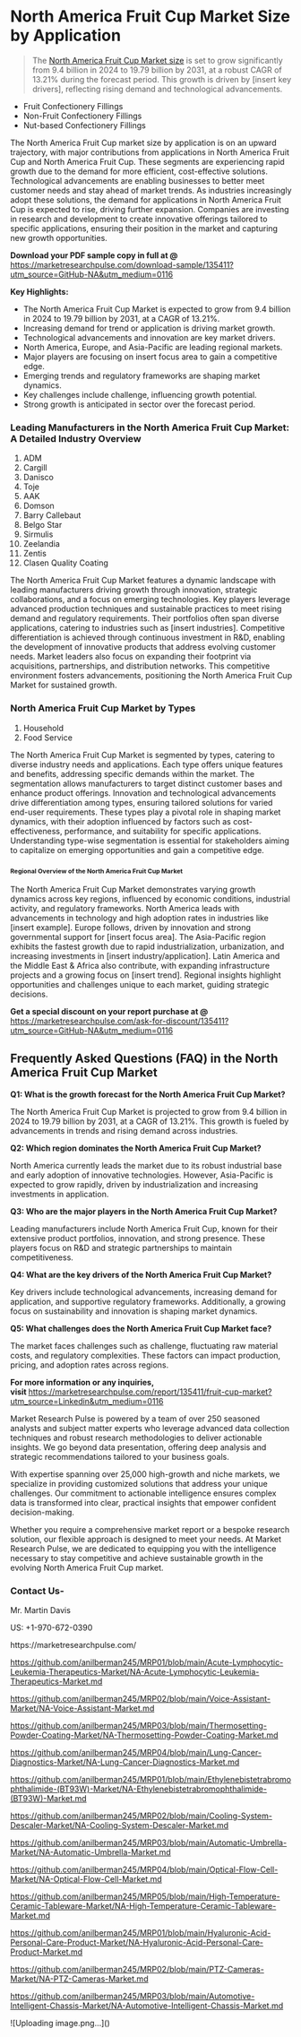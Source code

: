 <h1>North America Fruit Cup Market&nbsp;Size by Application</h1><blockquote><p>The <a href="https://marketresearchpulse.com/download-sample/135411?utm_source=GitHub-NA&amp;utm_medium=0116">North America Fruit Cup Market size</a> is set to grow significantly from 9.4 billion in 2024 to 19.79 billion by 2031, at a robust CAGR of 13.21% during the forecast period. This growth is driven by [insert key drivers], reflecting rising demand and technological advancements.</p></blockquote><ul><li>Fruit Confectionery Fillings<li> Non-Fruit Confectionery Fillings<li> Nut-based Confectionery Fillings</li></ul><p>The North America Fruit Cup market size by application is on an upward trajectory, with major contributions from applications in North America Fruit Cup and North America Fruit Cup. These segments are experiencing rapid growth due to the demand for more efficient, cost-effective solutions. Technological advancements are enabling businesses to better meet customer needs and stay ahead of market trends. As industries increasingly adopt these solutions, the demand for applications in North America Fruit Cup is expected to rise, driving further expansion. Companies are investing in research and development to create innovative offerings tailored to specific applications, ensuring their position in the market and capturing new growth opportunities.</p><p><strong>Download your PDF sample copy in full at @ </strong><a href="https://marketresearchpulse.com/download-sample/135411?utm_source=GitHub-NA&amp;utm_medium=0116">https://marketresearchpulse.com/download-sample/135411?utm_source=GitHub-NA&amp;utm_medium=0116</a></p><p><strong>Key Highlights: </strong></p><ul><li>The North America Fruit Cup Market is expected to grow from 9.4 billion in 2024 to 19.79 billion by 2031, at a CAGR of 13.21%.</li><li>Increasing demand for trend or application is driving market growth.</li><li>Technological advancements and innovation are key market drivers.</li><li>North America, Europe, and Asia-Pacific are leading regional markets.</li><li>Major players are focusing on insert focus area to gain a competitive edge.</li><li>Emerging trends and regulatory frameworks are shaping market dynamics.</li><li>Key challenges include challenge, influencing growth potential.</li><li>Strong growth is anticipated in sector over the forecast period.</li></ul><h3>Leading Manufacturers in the North America Fruit Cup Market: A Detailed Industry Overview</h3><ol><li>ADM</li><li>Cargill</li><li>Danisco</li><li>Toje</li><li>AAK</li><li>Domson</li><li>Barry Callebaut</li><li>Belgo Star</li><li>Sirmulis</li><li>Zeelandia</li><li>Zentis</li><li>Clasen Quality Coating</li></ol><div class="flex max-w-full flex-col flex-grow"><div class="min-h-8 text-message flex w-full flex-col items-end gap-2 whitespace-normal break-words [.text-message+&amp;]:mt-5" dir="auto" data-message-author-role="assistant" data-message-id="fd8432e4-4910-450d-b182-61b7bfb0a01f" data-message-model-slug="gpt-4o"><div class="flex w-full flex-col gap-1 empty:hidden first:pt-[3px]"><div class="markdown prose w-full break-words dark:prose-invert light"><p>The North America Fruit Cup Market features a dynamic landscape with leading manufacturers driving growth through innovation, strategic collaborations, and a focus on emerging technologies. Key players leverage advanced production techniques and sustainable practices to meet rising demand and regulatory requirements. Their portfolios often span diverse applications, catering to industries such as [insert industries]. Competitive differentiation is achieved through continuous investment in R&amp;D, enabling the development of innovative products that address evolving customer needs. Market leaders also focus on expanding their footprint via acquisitions, partnerships, and distribution networks. This competitive environment fosters advancements, positioning the North America Fruit Cup Market for sustained growth.</p></div></div></div></div><h3>North America Fruit Cup Market by Types</h3><ol><li>Household<li> Food Service</li></ol><div class="flex max-w-full flex-col flex-grow"><div class="min-h-8 text-message flex w-full flex-col items-end gap-2 whitespace-normal break-words [.text-message+&amp;]:mt-5" dir="auto" data-message-author-role="assistant" data-message-id="084470be-0bb7-4664-bddf-5156b4f41249" data-message-model-slug="gpt-4o-mini"><div class="flex w-full flex-col gap-1 empty:hidden first:pt-[3px]"><div class="markdown prose w-full break-words dark:prose-invert light"><p>The North America Fruit Cup Market is segmented by types, catering to diverse industry needs and applications. Each type offers unique features and benefits, addressing specific demands within the market. The segmentation allows manufacturers to target distinct customer bases and enhance product offerings. Innovation and technological advancements drive differentiation among types, ensuring tailored solutions for varied end-user requirements. These types play a pivotal role in shaping market dynamics, with their adoption influenced by factors such as cost-effectiveness, performance, and suitability for specific applications. Understanding type-wise segmentation is essential for stakeholders aiming to capitalize on emerging opportunities and gain a competitive edge.</p></div></div></div></div><h3><span style="font-size: 11px;">Regional Overview of the North America Fruit Cup Market</span></h3><div class="flex max-w-full flex-col flex-grow"><div class="min-h-8 text-message flex w-full flex-col items-end gap-2 whitespace-normal break-words [.text-message+&amp;]:mt-5" dir="auto" data-message-author-role="assistant" data-message-id="e9038762-ce64-4e30-91c9-9bd413514231" data-message-model-slug="gpt-4o-mini"><div class="flex w-full flex-col gap-1 empty:hidden first:pt-[3px]"><div class="markdown prose w-full break-words dark:prose-invert light"><p>The North America Fruit Cup Market demonstrates varying growth dynamics across key regions, influenced by economic conditions, industrial activity, and regulatory frameworks. North America leads with advancements in technology and high adoption rates in industries like [insert example]. Europe follows, driven by innovation and strong governmental support for [insert focus area]. The Asia-Pacific region exhibits the fastest growth due to rapid industrialization, urbanization, and increasing investments in [insert industry/application]. Latin America and the Middle East &amp; Africa also contribute, with expanding infrastructure projects and a growing focus on [insert trend]. Regional insights highlight opportunities and challenges unique to each market, guiding strategic decisions.</p></div></div></div></div><p><strong>Get a special discount on your report purchase at @ </strong><a href="https://marketresearchpulse.com/ask-for-discount/135411?utm_source=GitHub-NA&amp;utm_medium=0116">https://marketresearchpulse.com/ask-for-discount/135411?utm_source=GitHub-NA&amp;utm_medium=0116</a></p><h2>Frequently Asked Questions (FAQ) in the North America Fruit Cup Market</h2><p><strong>Q1: What is the growth forecast for the North America Fruit Cup Market?</strong></p><p>The North America Fruit Cup Market is projected to grow from 9.4 billion in 2024 to 19.79 billion by 2031, at a CAGR of 13.21%. This growth is fueled by advancements in trends and rising demand across industries.</p><p><strong>Q2: Which region dominates the North America Fruit Cup Market?</strong></p><p>North America currently leads the market due to its robust industrial base and early adoption of innovative technologies. However, Asia-Pacific is expected to grow rapidly, driven by industrialization and increasing investments in application.</p><p><strong>Q3: Who are the major players in the North America Fruit Cup Market?</strong></p><p>Leading manufacturers include North America Fruit Cup, known for their extensive product portfolios, innovation, and strong presence. These players focus on R&amp;D and strategic partnerships to maintain competitiveness.</p><p><strong>Q4: What are the key drivers of the North America Fruit Cup Market?</strong></p><p>Key drivers include technological advancements, increasing demand for application, and supportive regulatory frameworks. Additionally, a growing focus on sustainability and innovation is shaping market dynamics.</p><p><strong>Q5: What challenges does the North America Fruit Cup Market face?</strong></p><p>The market faces challenges such as challenge, fluctuating raw material costs, and regulatory complexities. These factors can impact production, pricing, and adoption rates across regions.</p><p><strong>For more information or any inquiries, visit&nbsp;</strong><a href="https://marketresearchpulse.com/report/135411/fruit-cup-market?utm_source=Linkedin&utm_medium=0116">https://marketresearchpulse.com/report/135411/fruit-cup-market?utm_source=Linkedin&utm_medium=0116</a></p><p>Market Research Pulse is powered by a team of over 250 seasoned analysts and subject matter experts who leverage advanced data collection techniques and robust research methodologies to deliver actionable insights. We go beyond data presentation, offering deep analysis and strategic recommendations tailored to your business goals.</p><p>With expertise spanning over 25,000 high-growth and niche markets, we specialize in providing customized solutions that address your unique challenges. Our commitment to actionable intelligence ensures complex data is transformed into clear, practical insights that empower confident decision-making.</p><p>Whether you require a comprehensive market report or a bespoke research solution, our flexible approach is designed to meet your needs. At Market Research Pulse, we are dedicated to equipping you with the intelligence necessary to stay competitive and achieve sustainable growth in the evolving North America Fruit Cup market.</p><h3><strong>Contact Us-</strong></h3><p>Mr. Martin Davis</p><p>US: +1-970-672-0390</p><p>https://marketresearchpulse.com/</p><p><a href="https://github.com/anilberman245/MRP01/blob/main/Acute-Lymphocytic-Leukemia-Therapeutics-Market/NA-Acute-Lymphocytic-Leukemia-Therapeutics-Market.md">https://github.com/anilberman245/MRP01/blob/main/Acute-Lymphocytic-Leukemia-Therapeutics-Market/NA-Acute-Lymphocytic-Leukemia-Therapeutics-Market.md</a></p><p><a href="https://github.com/anilberman245/MRP02/blob/main/Voice-Assistant-Market/NA-Voice-Assistant-Market.md">https://github.com/anilberman245/MRP02/blob/main/Voice-Assistant-Market/NA-Voice-Assistant-Market.md</a></p><p><a href="https://github.com/anilberman245/MRP03/blob/main/Thermosetting-Powder-Coating-Market/NA-Thermosetting-Powder-Coating-Market.md">https://github.com/anilberman245/MRP03/blob/main/Thermosetting-Powder-Coating-Market/NA-Thermosetting-Powder-Coating-Market.md</a></p><p><a href="https://github.com/anilberman245/MRP04/blob/main/Lung-Cancer-Diagnostics-Market/NA-Lung-Cancer-Diagnostics-Market.md">https://github.com/anilberman245/MRP04/blob/main/Lung-Cancer-Diagnostics-Market/NA-Lung-Cancer-Diagnostics-Market.md</a></p><p><a href="https://github.com/anilberman245/MRP01/blob/main/Ethylenebistetrabromophthalimide-(BT93W)-Market/NA-Ethylenebistetrabromophthalimide-(BT93W)-Market.md">https://github.com/anilberman245/MRP01/blob/main/Ethylenebistetrabromophthalimide-(BT93W)-Market/NA-Ethylenebistetrabromophthalimide-(BT93W)-Market.md</a></p><p><a href="https://github.com/anilberman245/MRP02/blob/main/Cooling-System-Descaler-Market/NA-Cooling-System-Descaler-Market.md">https://github.com/anilberman245/MRP02/blob/main/Cooling-System-Descaler-Market/NA-Cooling-System-Descaler-Market.md</a></p><p><a href="https://github.com/anilberman245/MRP03/blob/main/Automatic-Umbrella-Market/NA-Automatic-Umbrella-Market.md">https://github.com/anilberman245/MRP03/blob/main/Automatic-Umbrella-Market/NA-Automatic-Umbrella-Market.md</a></p><p><a href="https://github.com/anilberman245/MRP04/blob/main/Optical-Flow-Cell-Market/NA-Optical-Flow-Cell-Market.md">https://github.com/anilberman245/MRP04/blob/main/Optical-Flow-Cell-Market/NA-Optical-Flow-Cell-Market.md</a></p><p><a href="https://github.com/anilberman245/MRP05/blob/main/High-Temperature-Ceramic-Tableware-Market/NA-High-Temperature-Ceramic-Tableware-Market.md">https://github.com/anilberman245/MRP05/blob/main/High-Temperature-Ceramic-Tableware-Market/NA-High-Temperature-Ceramic-Tableware-Market.md</a></p><p><a href="https://github.com/anilberman245/MRP01/blob/main/Hyaluronic-Acid-Personal-Care-Product-Market/NA-Hyaluronic-Acid-Personal-Care-Product-Market.md">https://github.com/anilberman245/MRP01/blob/main/Hyaluronic-Acid-Personal-Care-Product-Market/NA-Hyaluronic-Acid-Personal-Care-Product-Market.md</a></p><p><a href="https://github.com/anilberman245/MRP02/blob/main/PTZ-Cameras-Market/NA-PTZ-Cameras-Market.md">https://github.com/anilberman245/MRP02/blob/main/PTZ-Cameras-Market/NA-PTZ-Cameras-Market.md</a></p><p><a href="https://github.com/anilberman245/MRP03/blob/main/Automotive-Intelligent-Chassis-Market/NA-Automotive-Intelligent-Chassis-Market.md">https://github.com/anilberman245/MRP03/blob/main/Automotive-Intelligent-Chassis-Market/NA-Automotive-Intelligent-Chassis-Market.md</a></p>
![Uploading image.png…]()

